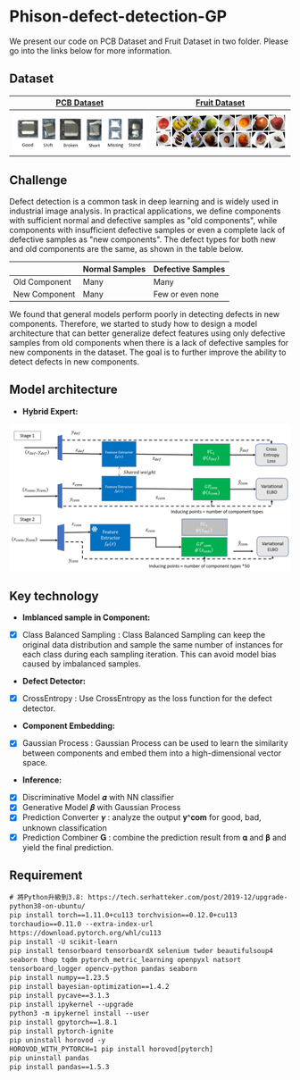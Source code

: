 # Phison-defect-detection-GP

We present our code on PCB Dataset and Fruit Dataset in two folder. Please go into the links below for more information.

## Dataset

[**PCB Dataset**](https://github.com/jason211346/Phison-defect-detection-GP/tree/main/Phison_dataset) |  [**Fruit Dataset**](https://github.com/jason211346/Phison-defect-detection-GP/tree/main/Fruit_dataset)
:-------------------------:|:-------------------------:
<img src="img/PCB_dataset.png" alt="drawing" width="400"/> |  <img src="img/fruit_dataset.png" alt="drawing" width="400"/>

## Challenge

Defect detection is a common task in deep learning and is widely used in industrial image analysis. In practical applications, we define components with sufficient normal and defective samples as "old components", while components with insufficient defective samples or even a complete lack of defective samples as "new components". The defect types for both new and old components are the same, as shown in the table below. 

|         | Normal Samples | Defective Samples |
|---------|----------------|------------------|
| Old Component | Many           | Many             |
| New Component | Many           | Few or even none |

We found that general models perform poorly in detecting defects in new components. Therefore, we started to study how to design a model architecture that can better generalize defect features using only defective samples from old components when there is a lack of defective samples for new components in the dataset. The goal is to further improve the ability to detect defects in new components.

## Model architecture

- **Hybrid Expert:**
<img src="img/HBE.png" alt="drawing" width="900"/>


## Key technology
- **Imblanced sample in Component:**
- [x] Class Balanced Sampling : Class Balanced Sampling can keep the original data distribution and sample the same number of instances for each class during each sampling iteration. This can avoid model bias caused by imbalanced samples.
- **Defect Detector:**
- [x] CrossEntropy : Use CrossEntropy as the loss function for the defect detector.
- **Component Embedding:**
- [x] Gaussian Process : Gaussian Process can be used to learn the similarity between components and embed them into a high-dimensional vector space.

- **Inference:**
- [x] Discriminative Model 𝜶 with NN classifier
- [x] Generative Model 𝜷 with Gaussian Process
- [x] Prediction Converter 𝜸 : analyze the output 𝐲^𝐜𝐨𝐦 for good, bad, unknown classification
- [x] Prediction Combiner 𝐆 : combine the prediction result from 𝛂 and 𝛃 and yield the final prediction.
## Requirement
```
# 將Python升級到3.8: https://tech.serhatteker.com/post/2019-12/upgrade-python38-on-ubuntu/
pip install torch==1.11.0+cu113 torchvision==0.12.0+cu113 torchaudio==0.11.0 --extra-index-url https://download.pytorch.org/whl/cu113
pip install -U scikit-learn
pip install tensorboard tensorboardX selenium twder beautifulsoup4 seaborn thop tqdm pytorch_metric_learning openpyxl natsort tensorboard_logger opencv-python pandas seaborn 
pip install numpy==1.23.5
pip install bayesian-optimization==1.4.2
pip install pycave==3.1.3
pip install ipykernel --upgrade
python3 -m ipykernel install --user
pip install gpytorch==1.8.1
pip install pytorch-ignite
pip uninstall horovod -y
HOROVOD_WITH_PYTORCH=1 pip install horovod[pytorch]
pip uninstall pandas 
pip install pandas==1.5.3
```
